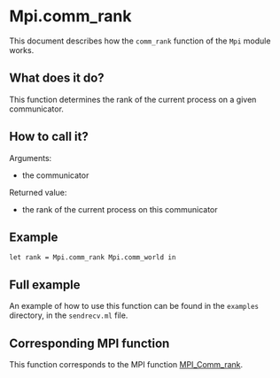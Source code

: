 Mpi.comm_rank
=============

This document describes how the ```comm_rank``` function of the ```Mpi``` module works.

What does it do?
----------------

This function determines the rank of the current process on a given communicator.


How to call it?
---------------

Arguments:
  - the communicator

Returned value:
  - the rank of the current process on this communicator

Example
-------

```
let rank = Mpi.comm_rank Mpi.comm_world in
```

Full example
------------

An example of how to use this function can be found in the ```examples``` directory, in the ```sendrecv.ml``` file.

Corresponding MPI function
--------------------------

This function corresponds to the MPI function [MPI_Comm_rank].

[MPI_Comm_rank]:http://www.mpi-forum.org/docs/mpi-1.1/mpi-11-html/node101.html

